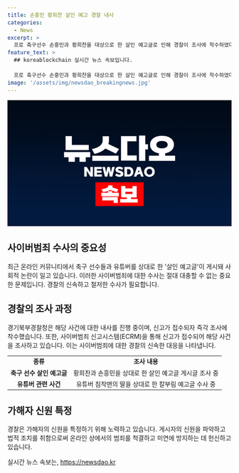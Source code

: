 ```yaml
---
title: 손흥민 황희찬 살인 예고 경찰 내사
categories:
  - News
excerpt: >
  프로 축구선수 손흥민과 황희찬을 대상으로 한 살인 예고글로 인해 경찰이 조사에 착수하였다. 온라인 커뮤니티에 올라온 해당 글은 삭제됐지만, 경기북부경찰청은 관련 신고를 받고 내사를 진행 중이다. 또한, 유튜버 침착맨의 딸에 대한 칼부림을 예고한 글 또한 수사 중이라고 한다. 해당 글의 게시자를 특정하기 위해 경찰은 노력 중이다. 
feature_text: >
  ## koreablockchain 실시간 뉴스 속보입니다.

  프로 축구선수 손흥민과 황희찬을 대상으로 한 살인 예고글로 인해 경찰이 조사에 착수하였다. 온라인 커뮤니티에 올라온 해당 글은 삭제됐지만, 경기북부경찰청은 관련 신고를 받고 내사를 진행 중이다. 또한, 유튜버 침착맨의 딸에 대한 칼부림을 예고한 글 또한 수사 중이라고 한다. 해당 글의 게시자를 특정하기 위해 경찰은 노력 중이다. 
image: '/assets/img/newsdao_breakingnews.jpg'
---
```


<p><img src="/assets/img/newsdao_breakingnews.jpg" alt="koreablockchain 속보" /></p>

<h2 data-ke-size="size26">사이버범죄 수사의 중요성</h2>

<p data-ke-size="size16">최근 온라인 커뮤니티에서 축구 선수들과 유튜버를 상대로 한 '살인 예고글'이 게시돼 사회적 논란이 일고 있습니다. 이러한 사이버범죄에 대한 수사는 절대 대충할 수 없는 중요한 문제입니다. 경찰의 신속하고 철저한 수사가 필요합니다.</p>

<h2 data-ke-size="size26">경찰의 조사 과정</h2>

<p data-ke-size="size16">경기북부경찰청은 해당 사건에 대한 내사를 진행 중이며, 신고가 접수되자 즉각 조사에 착수했습니다. 또한, 사이버범죄 신고시스템(ECRM)을 통해 신고가 접수되어 해당 사건을 조사하고 있습니다. 이는 사이버범죄에 대한 경찰의 신속한 대응을 나타냅니다.</p>

<table>
    <tr>
        <td style="text-align: center; height: 17px;"><b>종류</b></td>
        <td style="text-align: center; height: 17px;"><b>조사 내용</b></td>
    </tr>
    <tr>
        <td style="text-align: center; height: 17px;"><b>축구 선수 살인 예고글</b></td>
        <td style="text-align: center; height: 17px;">황희찬과 손흥민을 상대로 한 살인 예고글 게시글 조사 중</td>
    </tr>
    <tr>
        <td style="text-align: center; height: 17px;"><b>유튜버 관련 사건</b></td>
        <td style="text-align: center; height: 17px;">유튜버 침착맨의 딸을 상대로 한 칼부림 예고글 수사 중</td>
    </tr>
</table>

<h2 data-ke-size="size26">가해자 신원 특정</h2>

<p data-ke-size="size16">경찰은 가해자의 신원을 특정하기 위해 노력하고 있습니다. 게시자의 신원을 파악하고 법적 조치를 취함으로써 온라인 상에서의 범죄를 척결하고 미연에 방지하는 데 헌신하고 있습니다.</p>
실시간 뉴스 속보는, <a href="https://newsdao.kr" rel="dofollow">https://newsdao.kr</a>



